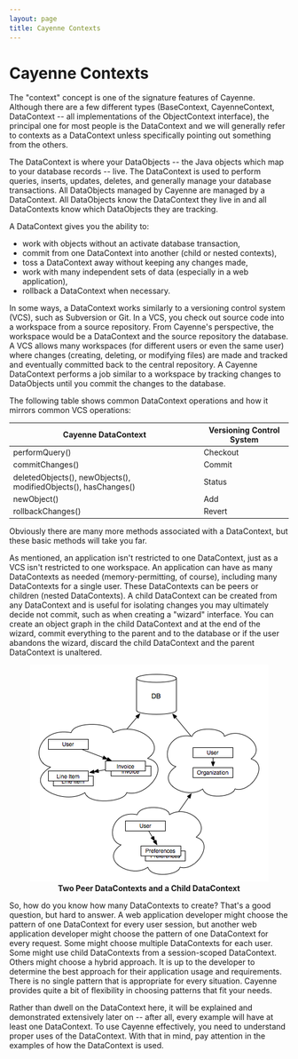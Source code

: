 ```yaml
---
layout: page
title: Cayenne Contexts
---
```


# Cayenne Contexts

The "context" concept is one of the signature features of Cayenne.  Although there are a few different types (BaseContext, CayenneContext, DataContext -- all implementations of the ObjectContext interface), the principal one for most people is the DataContext and we will generally refer to contexts as a DataContext unless specifically pointing out something from the others.

The DataContext is where your DataObjects -- the Java objects which map to your database records -- live.  The DataContext is used to perform queries, inserts, updates, deletes, and generally manage your database transactions.  All DataObjects managed by Cayenne are managed by a DataContext.  All DataObjects know the DataContext they live in and all DataContexts know which DataObjects they are tracking.

A DataContext gives you the ability to:

* work with objects without an activate database transaction,
* commit from one DataContext into another (child or nested contexts),
* toss a DataContext away without keeping any changes made,
* work with many independent sets of data (especially in a web application),
* rollback a DataContext when necessary.

In some ways, a DataContext works similarly to a versioning control system (VCS), such as Subversion or Git.  In a VCS, you check out source code into a workspace from a source repository.  From Cayenne's perspective, the workspace would be a DataContext and the source repository the database.  A VCS allows many workspaces (for different users or even the same user) where changes (creating, deleting, or modifying files) are made and tracked and eventually committed back to the central repository.  A Cayenne DataContext performs a job similar to a workspace by tracking changes to DataObjects until you commit the changes to the database.

The following table shows common DataContext operations and how it mirrors common VCS operations:

Cayenne DataContext | Versioning Control System
------------------- | -------------------------
performQuery()      | Checkout
commitChanges()     | Commit
deletedObjects(), newObjects(), modifiedObjects(), hasChanges() | Status
newObject()         | Add
rollbackChanges()   | Revert


Obviously there are many more methods associated with a DataContext, but these basic methods will take you far.

As mentioned, an application isn't restricted to one DataContext, just as a VCS isn't restricted to one workspace.  An application can have as many DataContexts as needed (memory-permitting, of course), including many DataContexts for a single user.  These DataContexts can be peers or children (nested DataContexts).  A child DataContext can be created from any DataContext and is useful for isolating changes you may ultimately decide not commit, such as when creating a "wizard" interface.  You can create an object graph in the child DataContext and at the end of the wizard, commit everything to the parent and to the database or if the user abandons the wizard, discard the child DataContext and the parent DataContext is unaltered.

<div style="text-align: center; font-weight: bold;">
  <img src="images/datacontexts.png">
  <br/>
  Two Peer DataContexts and a Child DataContext
</div>

So, how do you know how many DataContexts to create?  That's a good question, but hard to answer.  A web application developer might choose the pattern of one DataContext for every user session, but another web application developer might choose the pattern of one DataContext for every request.  Some might choose multiple DataContexts for each user.  Some might use child DataContexts from a session-scoped DataContext.  Others might choose a hybrid approach.  It is up to the developer to determine the best approach for their application usage and requirements.  There is no single pattern that is appropriate for every situation.  Cayenne provides quite a bit of flexibility in choosing patterns that fit your needs.

Rather than dwell on the DataContext here, it will be explained and demonstrated extensively later on -- after all, every example will have at least one DataContext.  To use Cayenne effectively, you need to understand proper uses of the DataContext.  With that in mind, pay attention in the examples of how the DataContext is used.